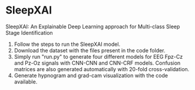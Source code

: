 # SleepXAI

SleepXAI: An Explainable Deep Learning approach for Multi-class Sleep Stage Identification <br />


1. Follow the steps to run the SleepXAI model. <br />
2. Download the dataset with the files present in the code folder. <br />
3. Simply run "run.py" to generate four different models for EEG Fpz-Cz and Pz-Oz signals with CNN-CNN and CNN-CRF models. Confusion matrices are also generated automatically with 20-fold cross-validation. <br /> 
4. Generate hypnogram and grad-cam visualization with the code available. <br />
